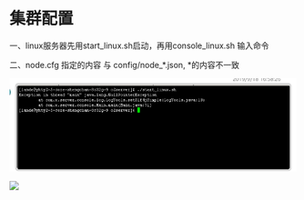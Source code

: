 # 集群配置

一、linux服务器先用start\_linux.sh启动，再用console\_linux.sh 输入命令

二、node.cfg 指定的内容 与 config/node\_\*.json, \*的内容不一致

![](../.gitbook/assets/image%20%28147%29.png)

![](file:///H:\qq\95523761\Image\C2C\[$SDN6N__M6LHE325$@UMIJ.png)




